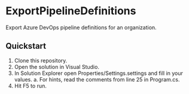 # ExportPipelineDefinitions
Export Azure DevOps pipeline definitions for an organization. 

## Quickstart
1. Clone this repository.
1. Open the solution in Visual Studio.
1. In Solution Explorer open Properties/Settings.settings and fill in your values.
  a. For hints, read the comments from line 25 in Program.cs.
1. Hit F5 to run.
